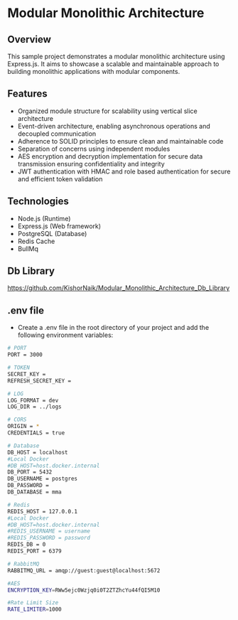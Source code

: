 # Modular Monolithic Architecture

## Overview

This sample project demonstrates a modular monolithic architecture using Express.js. It aims to showcase a scalable and maintainable approach to building monolithic applications with modular components.

## Features

- Organized module structure for scalability using vertical slice architecture
- Event-driven architecture, enabling asynchronous operations and decoupled communication
- Adherence to SOLID principles to ensure clean and maintainable code
- Separation of concerns using independent modules
- AES encryption and decryption implementation for secure data transmission ensuring confidentiality and integrity
- JWT authentication with HMAC and role based authentication for secure and efficient token validation

## Technologies

- Node.js (Runtime)
- Express.js (Web framework)
- PostgreSQL (Database)
- Redis Cache
- BullMq

## Db Library

https://github.com/KishorNaik/Modular_Monolithic_Architecture_Db_Library

## .env file

- Create a .env file in the root directory of your project and add the following environment variables:

```bash
# PORT
PORT = 3000

# TOKEN
SECRET_KEY =
REFRESH_SECRET_KEY =

# LOG
LOG_FORMAT = dev
LOG_DIR = ../logs

# CORS
ORIGIN = *
CREDENTIALS = true

# Database
DB_HOST = localhost
#Local Docker
#DB_HOST=host.docker.internal
DB_PORT = 5432
DB_USERNAME = postgres
DB_PASSWORD =
DB_DATABASE = mma

# Redis
REDIS_HOST = 127.0.0.1
#Local Docker
#DB_HOST=host.docker.internal
#REDIS_USERNAME = username
#REDIS_PASSWORD = password
REDIS_DB = 0
REDIS_PORT = 6379

# RabbitMQ
RABBITMQ_URL = amqp://guest:guest@localhost:5672

#AES
ENCRYPTION_KEY=RWw5ejc0Wzjq0i0T2ZTZhcYu44fQI5M10

#Rate Limit Size
RATE_LIMITER=1000
```
